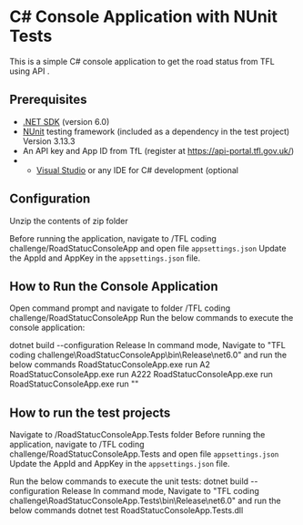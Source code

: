 # C# Console Application with NUnit Tests

This is a simple C# console application to get the road status from TFL using API .

## Prerequisites

- [.NET SDK](https://dotnet.microsoft.com/download) (version 6.0)
- [NUnit](https://nunit.org/) testing framework (included as a dependency in the test project) Version 3.13.3
- An API key and App ID from TfL (register at https://api-portal.tfl.gov.uk/)
- - [Visual Studio](https://visualstudio.microsoft.com/) or any IDE for C# development (optional
## Configuration
Unzip the contents of zip folder

Before running the application, navigate to /TFL coding challenge/RoadStatucConsoleApp and open file `appsettings.json`
Update the AppId and AppKey in the `appsettings.json` file.

## How to Run the Console Application
Open command prompt and navigate to folder /TFL coding challenge/RoadStatucConsoleApp
Run the below commands to execute the console application:

dotnet build --configuration Release
In command mode, Navigate to "TFL coding challenge\RoadStatucConsoleApp\bin\Release\net6.0" and run the below commands
RoadStatucConsoleApp.exe run A2
RoadStatucConsoleApp.exe run A222
RoadStatucConsoleApp.exe run
RoadStatucConsoleApp.exe run ""

## How to run the test projects
Navigate to /RoadStatucConsoleApp.Tests folder
Before running the application, navigate to /TFL coding challenge/RoadStatucConsoleApp.Tests and open file `appsettings.json`
Update the AppId and AppKey in the `appsettings.json` file.

Run the below commands to execute the unit tests:
dotnet build --configuration Release
In command mode, Navigate to "TFL coding challenge\RoadStatucConsoleApp.Tests\bin\Release\net6.0" and run the below commands
dotnet test RoadStatucConsoleApp.Tests.dll